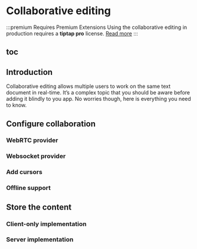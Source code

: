 # Collaborative editing

:::premium Requires Premium Extensions
Using the collaborative editing in production requires a **tiptap pro** license. [Read more](/tiptap-pro)
:::

## toc

## Introduction
Collaborative editing allows multiple users to work on the same text document in real-time. It’s a complex topic that you should be aware before adding it blindly to you app. No worries though, here is everything you need to know.

## Configure collaboration

### WebRTC provider

### Websocket provider

### Add cursors

### Offline support

## Store the content

### Client-only implementation

### Server implementation

